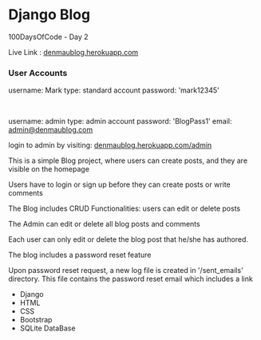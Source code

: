 # Django Blog

100DaysOfCode - Day 2

Live Link : <a href="https://denmaublog.herokuapp.com">denmaublog.herokuapp.com</a>

### User Accounts

username: Mark type: standard account password: 'mark12345'

<br/>

username: admin type: admin account password: 'BlogPass1' email: admin@denmaublog.com

login to admin by visiting: <a href="https://denmaublog.herokuapp.com/admin">denmaublog.herokuapp.com/admin</a>

<p>This is a simple Blog project, where users can create posts, and they are visible on the homepage</p>
<p>Users have to login or sign up before they can create posts or write comments</p>
<p>The Blog includes CRUD Functionalities: users can edit or delete posts</p>

<p>The Admin can edit or delete all blog posts and comments</p>
<p>Each user can only edit or delete the blog post that he/she has authored.</p>
<p>The blog includes a password reset feature</p>
<p>Upon password reset request, a new log file is created in '/sent_emails' directory. 
This file contains the password reset email which includes a link</p>

* Django
* HTML
* CSS
* Bootstrap
* SQLite DataBase
  <br />
